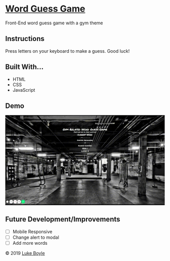 # [Word Guess Game](https://lmboyle.github.io/wordGuessGame)

Front-End word guess game with a gym theme 

## Instructions
Press letters on your keyboard to make a guess. Good luck!

## Built With...
* HTML
* CSS
* JavaScript

## Demo

![Demo Gif](assets/images/guessDemo.gif)

## Future Development/Improvements
- [ ] Mobile Responsive
- [ ] Change alert to modal
- [ ] Add more words

&copy; 2019 [Luke Boyle](https://lmboyle.github.io/)
